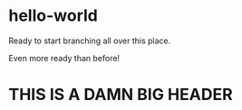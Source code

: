 # hello-world
Ready to start branching all over this place.</p>
Even more ready than before!</p>
<h1>THIS IS A DAMN BIG HEADER</h1>
